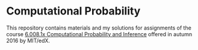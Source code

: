 # Computational Probability

This repository contains materials and my solutions for assignments of the course [6.008.1x Computational Probability and Inference](https://www.edx.org/course/computational-probability-inference-mitx-6-008-1x) offered in autumn 2016 by MIT/edX.
